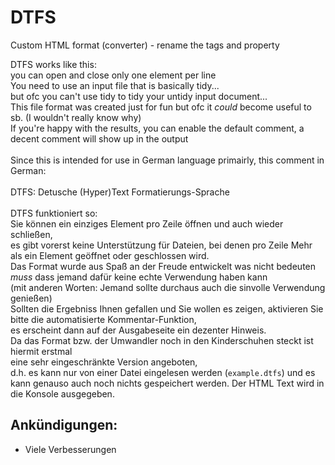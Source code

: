 # DTFS
Custom HTML format (converter) - rename the tags and property

DTFS works like this:
<br />you can open and close only one element per line
<br />You need to use an input file that is basically tidy...
<br />but ofc you can't use tidy to tidy your untidy input document...
<br />This file format was created just for fun but ofc it *could* become useful to sb. (I wouldn't really know why)
<br />If you're happy with the results, you can enable the default comment, a decent comment will show up in the output
<br />
<br />Since this is intended for use in German language primairly, this comment in German:
<br />
<br />DTFS: Detusche (Hyper)Text Formatierungs-Sprache
<br />
<br />DTFS funktioniert so:
<br />Sie können ein einziges Element pro Zeile öffnen und auch wieder schließen,
<br />es gibt vorerst keine Unterstützung für Dateien, bei denen pro Zeile Mehr als ein Element geöffnet oder geschlossen wird.
<br />Das Format wurde aus Spaß an der Freude entwickelt was nicht bedeuten *muss* dass jemand dafür keine echte Verwendung haben kann
<br />(mit anderen Worten: Jemand sollte durchaus auch die sinvolle Verwendung genießen)
<br />Sollten die Ergebniss Ihnen gefallen und Sie wollen es zeigen, aktivieren Sie bitte die automatisierte Kommentar-Funktion,
<br />es erscheint dann auf der Ausgabeseite ein dezenter Hinweis.
<br />Da das Format bzw. der Umwandler noch in den Kinderschuhen steckt ist hiermit erstmal <br />eine sehr eingeschränkte Version angeboten, <br />d.h. es kann nur von einer Datei eingelesen werden (`example.dtfs`) und es kann genauso auch noch nichts gespeichert werden. Der HTML Text wird in die Konsole ausgegeben.

## Ankündigungen:
- Viele Verbesserungen
